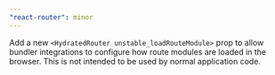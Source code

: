 ```yaml
---
"react-router": minor
---
```


Add a new `<HydratedRouter unstable_loadRouteModule>` prop to allow bundler integrations to configure how route modules are loaded in the browser. This is not intended to be used by normal application code.
